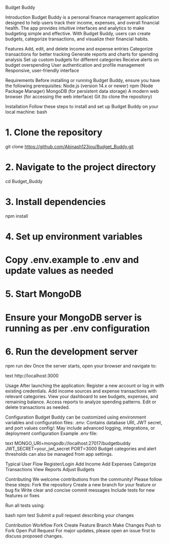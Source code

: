 Budget Buddy

Introduction
Budget Buddy is a personal finance management application designed to help users track their income, expenses, and overall financial health.
The app provides intuitive interfaces and analytics to make budgeting simple and effective.
With Budget Buddy, users can create budgets, categorize transactions, and visualize their financial habits.

Features
Add, edit, and delete income and expense entries
Categorize transactions for better tracking
Generate reports and charts for spending analysis
Set up custom budgets for different categories
Receive alerts on budget overspending
User authentication and profile management
Responsive, user-friendly interface

Requirements
Before installing or running Budget Buddy, ensure you have the following prerequisites:
Node.js (version 14.x or newer)
npm (Node Package Manager)
MongoDB (for persistent data storage)
A modern web browser (for accessing the web interface)
Git (to clone the repository)

Installation
Follow these steps to install and set up Budget Buddy on your local machine:
bash
# 1. Clone the repository
git clone https://github.com/Abinash123iou/Budget_Buddy.git

# 2. Navigate to the project directory
cd Budget_Buddy

# 3. Install dependencies
npm install

# 4. Set up environment variables
# Copy .env.example to .env and update values as needed

# 5. Start MongoDB
# Ensure your MongoDB server is running as per .env configuration

# 6. Run the development server
npm run dev
Once the server starts, open your browser and navigate to:

text
http://localhost:3000

Usage
After launching the application:
Register a new account or log in with existing credentials.
Add income sources and expense transactions with relevant categories.
View your dashboard to see budgets, expenses, and remaining balance.
Access reports to analyze spending patterns.
Edit or delete transactions as needed.

Configuration
Budget Buddy can be customized using environment variables and configuration files:
.env: Contains database URI, JWT secret, and port values
config/: May include advanced logging, integrations, or deployment configuration
Example .env file:

text
MONGO_URI=mongodb://localhost:27017/budgetbuddy
JWT_SECRET=your_jwt_secret
PORT=3000
Budget categories and alert thresholds can also be managed from app settings.


Typical User Flow
Register/Login
Add Income
Add Expenses
Categorize Transactions
View Reports
Adjust Budgets

Contributing
We welcome contributions from the community!
Please follow these steps:
Fork the repository
Create a new branch for your feature or bug fix
Write clear and concise commit messages
Include tests for new features or fixes

Run all tests using:

bash
npm test
Submit a pull request describing your changes

Contribution Workflow
Fork
Create Feature Branch
Make Changes
Push to Fork
Open Pull Request
For major updates, please open an issue first to discuss proposed changes.
